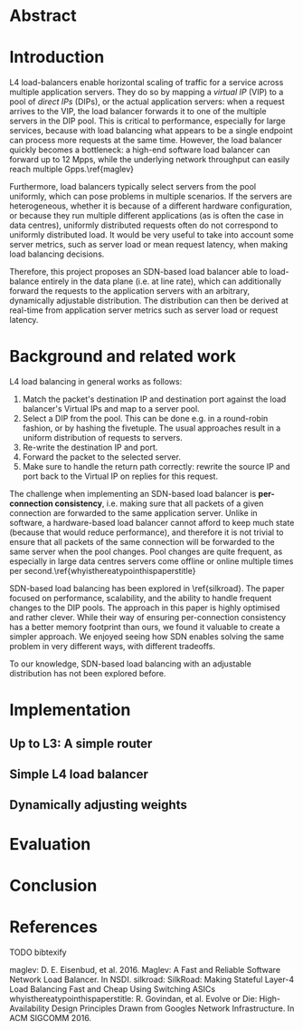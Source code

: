 # Abstract

# Introduction

L4 load-balancers enable horizontal scaling of traffic for a service across
multiple application servers.
They do so by mapping a _virtual IP_ (VIP) to a pool of _direct IPs_ (DIPs), or
the actual application servers: when a request arrives to the VIP, the load
balancer forwards it to one of the multiple servers in the DIP pool.
This is critical to performance, especially for large services, because with
load balancing what appears to be a single endpoint can process more requests at
the same time.
However, the load balancer quickly becomes a bottleneck: a high-end software
load balancer can forward up to 12 Mpps, while the underlying network throughput
can easily reach multiple Gpps.\ref{maglev}

Furthermore, load balancers typically select servers from the pool
uniformly, which can pose problems in multiple scenarios.
If the servers are heterogeneous, whether it is because of a different hardware
configuration, or because they run multiple different applications (as is often
the case in data centres), uniformly distributed requests often do not correspond
to uniformly distributed load. It would be very useful to take into account some
server metrics, such as server load or mean request latency, when making load
balancing decisions.

Therefore, this project proposes an SDN-based load balancer able to load-balance
entirely in the data plane (i.e. at line rate), which can additionally forward
the requests to the application servers with an arbitrary, dynamically adjustable
distribution.
The distribution can then be derived at real-time from application server
metrics such as server load or request latency.

# Background and related work

L4 load balancing in general works as follows:

1. Match the packet's destination IP and destination port against the load
   balancer's Virtual IPs and map to a server pool.
2. Select a DIP from the pool. This can be done e.g. in a round-robin fashion,
   or by hashing the fivetuple. The usual approaches result in a uniform
   distribution of requests to servers.
3. Re-write the destination IP and port.
4. Forward the packet to the selected server.
5. Make sure to handle the return path correctly: rewrite the source IP and port
   back to the Virtual IP on replies for this request.

The challenge when implementing an SDN-based load balancer is **per-connection
consistency**, i.e. making sure that all packets of a given connection are
forwarded to the same application server.
Unlike in software, a hardware-based load balancer cannot afford to
keep much state (because that would reduce performance), and therefore it is not
trivial to ensure that all packets of the same connection will be forwarded to
the same server when the pool changes.
Pool changes are quite frequent, as especially in large data centres servers come
offline or online multiple times per second.\ref{whyisthereatypointhispaperstitle}

SDN-based load balancing has been explored in \ref{silkroad}. The paper focused
on performance, scalability, and the ability to handle frequent changes to the
DIP pools.
The approach in this paper is highly optimised and rather clever.
While their way of ensuring per-connection consistency has a better memory
footprint than ours, we found it valuable to create a simpler approach.
We enjoyed seeing how SDN enables solving the same problem in very different
ways, with different tradeoffs.

To our knowledge, SDN-based load balancing with an adjustable distribution has not been explored before.

# Implementation

## Up to L3: A simple router

## Simple L4 load balancer

## Dynamically adjusting weights

# Evaluation

# Conclusion

# References

TODO bibtexify

maglev: D. E. Eisenbud, et al. 2016. Maglev: A Fast and Reliable Software Network Load Balancer. In NSDI.
silkroad: SilkRoad: Making Stateful Layer-4 Load Balancing Fast and Cheap Using Switching ASICs
whyisthereatypointhispaperstitle: R. Govindan, et al. Evolve or Die: High-Availability Design Principles Drawn from Googles Network Infrastructure. In ACM SIGCOMM 2016.
